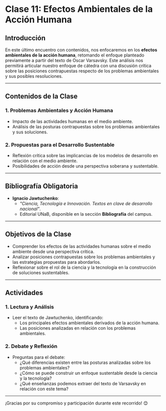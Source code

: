 # Clase 11: Efectos Ambientales de la Acción Humana

## Introducción

En este último encuentro con contenidos, nos enfocaremos en los **efectos ambientales de la acción humana**, retomando el enfoque planteado previamente a partir del texto de Oscar Varsavsky. Este análisis nos permitirá articular nuestro enfoque de cátedra con una discusión crítica sobre las posiciones contrapuestas respecto de los problemas ambientales y sus posibles resoluciones.

---

## Contenidos de la Clase

### 1. Problemas Ambientales y Acción Humana  
- Impacto de las actividades humanas en el medio ambiente.  
- Análisis de las posturas contrapuestas sobre los problemas ambientales y sus soluciones.

### 2. Propuestas para el Desarrollo Sustentable  
- Reflexión crítica sobre las implicancias de los modelos de desarrollo en relación con el medio ambiente.  
- Posibilidades de acción desde una perspectiva soberana y sustentable.

---

## Bibliografía Obligatoria

- **Ignacio Jawtuchenko**:  
  - *"Ciencia, Tecnología e Innovación. Textos en clave de desarrollo nacional"*.  
  - Editorial UNaB, disponible en la sección **Bibliografía** del campus.

---

## Objetivos de la Clase

- Comprender los efectos de las actividades humanas sobre el medio ambiente desde una perspectiva crítica.  
- Analizar posiciones contrapuestas sobre los problemas ambientales y las estrategias propuestas para abordarlos.  
- Reflexionar sobre el rol de la ciencia y la tecnología en la construcción de soluciones sustentables.  

---

## Actividades

### 1. Lectura y Análisis  
- Leer el texto de Jawtuchenko, identificando:  
  - Los principales efectos ambientales derivados de la acción humana.  
  - Las posiciones analizadas en relación con los problemas ambientales.  

### 2. Debate y Reflexión  
- Preguntas para el debate:  
  - ¿Qué diferencias existen entre las posturas analizadas sobre los problemas ambientales?  
  - ¿Cómo se puede construir un enfoque sustentable desde la ciencia y la tecnología?  
  - ¿Qué enseñanzas podemos extraer del texto de Varsavsky en relación con este tema?

---

¡Gracias por su compromiso y participación durante este recorrido! 😊
